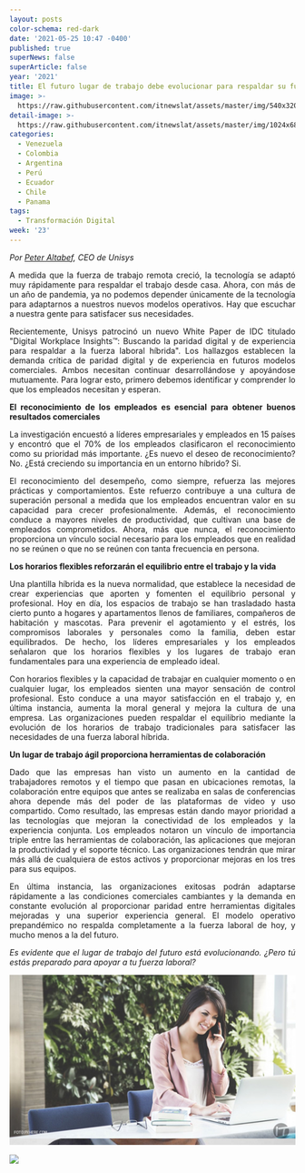 ```yaml
---
layout: posts
color-schema: red-dark
date: '2021-05-25 10:47 -0400'
published: true
superNews: false
superArticle: false
year: '2021'
title: El futuro lugar de trabajo debe evolucionar para respaldar su fuerza laboral
image: >-
  https://raw.githubusercontent.com/itnewslat/assets/master/img/540x320/En-Casa-p.jpg
detail-image: >-
  https://raw.githubusercontent.com/itnewslat/assets/master/img/1024x680/En-Casa-g.jpg
categories:
  - Venezuela
  - Colombia
  - Argentina
  - Perú
  - Ecuador
  - Chile
  - Panama
tags:
  - Transformación Digital
week: '23'
---
```

<p style="text-align: justify;"><em>Por </em><a href="https://blogs.unisys.com/author/peteraltabef/"><em>Peter Altabef</em></a><em>, CEO de Unisys</em></p>
<p style="text-align: justify;">A medida que la fuerza de trabajo remota creció, la tecnología se adaptó muy rápidamente para respaldar el trabajo desde casa. Ahora, con más de un año de pandemia, ya no podemos depender únicamente de la tecnología para adaptarnos a nuestros nuevos modelos operativos. Hay que escuchar a nuestra gente para satisfacer sus necesidades.</p>
<p style="text-align: justify;">Recientemente, Unisys patrocinó un nuevo White Paper de IDC titulado "Digital Workplace Insights™: Buscando la paridad digital y de experiencia para respaldar a la fuerza laboral híbrida". Los hallazgos establecen la demanda crítica de paridad digital y de experiencia en futuros modelos comerciales. Ambos necesitan continuar desarrollándose y apoyándose mutuamente. Para lograr esto, primero debemos identificar y comprender lo que los empleados necesitan y esperan.</p>
<p style="text-align: justify;"><strong>El reconocimiento de los empleados es esencial para obtener buenos resultados comerciales</strong></p>
<p style="text-align: justify;">La investigación encuestó a líderes empresariales y empleados en 15 países y encontró que el 70% de los empleados clasificaron el reconocimiento como su prioridad más importante. ¿Es nuevo el deseo de reconocimiento? No. ¿Está creciendo su importancia en un entorno híbrido? Si.</p>
<p style="text-align: justify;">El reconocimiento del desempeño, como siempre, refuerza las mejores prácticas y comportamientos. Este refuerzo contribuye a una cultura de superación personal a medida que los empleados encuentran valor en su capacidad para crecer profesionalmente. Además, el reconocimiento conduce a mayores niveles de productividad, que cultivan una base de empleados comprometidos. Ahora, más que nunca, el reconocimiento proporciona un vínculo social necesario para los empleados que en realidad no se reúnen o que no se reúnen con tanta frecuencia en persona.</p>
<p style="text-align: justify;"><strong>Los horarios flexibles reforzarán el equilibrio entre el trabajo y la vida</strong></p>
<p style="text-align: justify;">Una plantilla híbrida es la nueva normalidad, que establece la necesidad de crear experiencias que aporten y fomenten el equilibrio personal y profesional. Hoy en día, los espacios de trabajo se han trasladado hasta cierto punto a hogares y apartamentos llenos de familiares, compañeros de habitación y mascotas. Para prevenir el agotamiento y el estrés, los compromisos laborales y personales como la familia, deben estar equilibrados. De hecho, los líderes empresariales y los empleados señalaron que los horarios flexibles y los lugares de trabajo eran fundamentales para una experiencia de empleado ideal.</p>
<p style="text-align: justify;">Con horarios flexibles y la capacidad de trabajar en cualquier momento o en cualquier lugar, los empleados sienten una mayor sensación de control profesional. Esto conduce a una mayor satisfacción en el trabajo y, en última instancia, aumenta la moral general y mejora la cultura de una empresa. Las organizaciones pueden respaldar el equilibrio mediante la evolución de los horarios de trabajo tradicionales para satisfacer las necesidades de una fuerza laboral híbrida.</p>
<p style="text-align: justify;"><strong>Un lugar de trabajo ágil proporciona herramientas de colaboración</strong></p>
<p style="text-align: justify;">Dado que las empresas han visto un aumento en la cantidad de trabajadores remotos y el tiempo que pasan en ubicaciones remotas, la colaboración entre equipos que antes se realizaba en salas de conferencias ahora depende más del poder de las plataformas de video y uso compartido. Como resultado, las empresas están dando mayor prioridad a las tecnologías que mejoran la conectividad de los empleados y la experiencia conjunta. Los empleados notaron un vínculo de importancia triple entre las herramientas de colaboración, las aplicaciones que mejoran la productividad y el soporte técnico. Las organizaciones tendrán que mirar más allá de cualquiera de estos activos y proporcionar mejoras en los tres para sus equipos.</p>
<p style="text-align: justify;">En última instancia, las organizaciones exitosas podrán adaptarse rápidamente a las condiciones comerciales cambiantes y la demanda en constante evolución al proporcionar paridad entre herramientas digitales mejoradas y una superior experiencia general. El modelo operativo prepandémico no respalda completamente a la fuerza laboral de hoy, y mucho menos a la del futuro.</p>
<p style="text-align: justify;"><em>Es evidente que el lugar de trabajo del futuro está evolucionando. ¿Pero tú estás preparado para apoyar a tu fuerza laboral?</em></p>

![](https://raw.githubusercontent.com/itnewslat/assets/master/img/540x320/En-Casa-p.jpg)


<img src="https://tracker.metricool.com/c3po.jpg?hash=56f88a41e39ab42c063cc51676587a04"/>